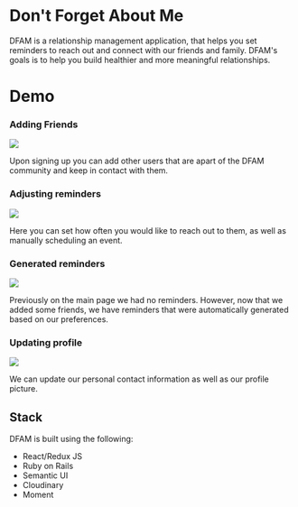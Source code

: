 # Don't Forget About Me
DFAM is a relationship management application, that helps you set reminders to reach out and connect with our friends and family. DFAM's goals is to help you build healthier and more meaningful relationships.

# Demo

### Adding Friends
![](adding-friends.gif)

Upon signing up you can add other users that are apart of the DFAM community and keep in contact with them.

### Adjusting reminders
![](editting-reminders.gif)

Here you can set how often you would like to reach out to them, as well as manually scheduling an event.

### Generated reminders
![](generated-reminders.gif)

Previously on the main page we had no reminders. However, now that we added some friends, we have reminders that were automatically generated based on our preferences.

### Updating profile
![](cloudinary-profile.gif)

We can update our personal contact information as well as our profile picture.

## Stack
DFAM is built using the following:
- React/Redux JS
- Ruby on Rails
- Semantic UI
- Cloudinary
- Moment
